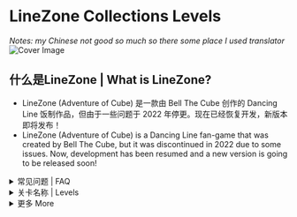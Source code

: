 # LineZone Collections Levels
*Notes: my Chinese not good so much so there some place I used translator*
![Cover Image](https://github.com/its-Bell/LineZone/blob/91f0d41ee691d0093306bca2786584cdd6191662/%5BMd%5D/LineZonePreviewImage.png)
## 什么是LineZone | What is LineZone?
- LineZone (Adventure of Cube) 是一款由 Bell The Cube 创作的 Dancing Line 饭制作品，但由于一些问题于 2022 年停更。现在已经恢复开发，新版本即将发布！
- LineZone (Adventure of Cube) is a Dancing Line fan-game that was created by Bell The Cube, but it was discontinued in 2022 due to some issues. Now, development has been resumed and a new version is going to be released soon!

<details>
<summary>常见问题 | FAQ</summary>

 ### LZ 有多少关卡？How many levels are in LineZone?
- LineZone 目前有 **4** 个关卡，但我们计划在未来添加更多关卡。
- There are currently **4** levels in LineZone, but we are planning to add more levels in the future.

 ### 如何游玩？How do I play?
- 根据节奏点击鼠标/空格键（在手机上则点击屏幕）。
- Use your mouse / space bar (or the touch screen if you're playing on a phone) to tap to the rhythm.

 ### 我可以免费下载 LZ 吗？Can I download LineZone for free?
- 当然，LineZone 完全免费. Yes, it's completely free.

</details>

<details>
<summary>关卡名称 | Levels</summary>
- 游戏中4个关卡的信息。Information about the levels in the game.

关卡名称 Level Name | 制作者 Creator
---|---
开始 Begin | Leq
海洋 Ocean | Leq
日落 Sunset | Leq
寒夜 The Cold Night | Marios1Gr

</details>

<details>
<summary>更多 More</summary>

## 你可以在这里查看一些东西。You can view more things here...
- YouTube频道 YouTube: https://www.youtube.com/@AdventureOfCube/featured
- Discord服务器 Discord: https://discord.gg/qdmdeqGmde
- 开发人员名单（英语）| Credits (English): https://github.com/Leq4342/Adventure-of-Cube/blob/main/CreditsEn.md
- 开发人员名单（中文）| Credits (Chinese): https://github.com/Leq4342/Adventure-of-Cube/blob/main/CreditsCn.md

</details>
